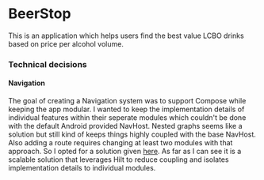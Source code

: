 # BeerStop
This is an application which helps users find the best value LCBO drinks based on price per alcohol volume.

### Technical decisions
#### Navigation
The goal of creating a Navigation system was to support Compose while keeping the app modular. I wanted to keep the implementation details of individual features
within their seperate modules which couldn't be done with the default Android provided NavHost. Nested graphs seems like a solution but still kind of keeps things highly coupled
with the base NavHost. Also adding a route requires changing at least two modules with that approach. So I opted for a solution given [here](https://medium.com/bumble-tech/scalable-jetpack-compose-navigation-9c0659f7c912).
As far as I can see it is a scalable solution that leverages Hilt to reduce coupling and isolates implementation details to individual modules.
